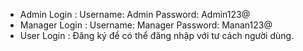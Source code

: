 - Admin Login :
Username: Admin
Password: Admin123@
- Manager Login :
Username: Manager
Password: Manan123@
- User Login : Đăng ký để có thể đăng nhập với tư cách người dùng.
